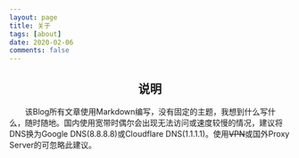 ```yaml
---
layout: page
title: 关于
tags: [about]
date: 2020-02-06
comments: false
---
```


## <center>说明</center>
&emsp;&emsp;该Blog所有文章使用Markdown编写，没有固定的主题，我想到什么写什么，随时随地。国内使用宽带时偶尔会出现无法访问或速度较慢的情况，建议将DNS换为Google DNS(8.8.8.8)或Cloudflare DNS(1.1.1.1)。使用~~VPN~~或国外Proxy Server的可忽略此建议。
